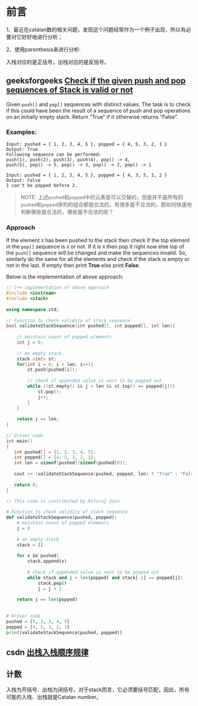 # 前言

1、最近在catalan数的相关问题，发现这个问题经常作为一个例子出现，所以有必要对它好好地进行分析；

2、使用parenthesis来进行分析:

入栈对应的是正括号，出栈对应的是反括号。



## geeksforgeeks [Check if the given push and pop sequences of Stack is valid or not](https://www.geeksforgeeks.org/check-if-the-given-push-and-pop-sequences-of-stack-is-valid-or-not/) 

Given `push[]` and `pop[]` sequences with distinct values. The task is to check if this could have been the result of a sequence of push and pop operations on an initially empty stack. Return “True” if it otherwise returns “False”. 

###  **Examples:** 

```
Input: pushed = { 1, 2, 3, 4, 5 }, popped = { 4, 5, 3, 2, 1 }
Output: True
Following sequence can be performed:
push(1), push(2), push(3), push(4), pop() -> 4,
push(5), pop() -> 5, pop() -> 3, pop() -> 2, pop() -> 1

Input: pushed = { 1, 2, 3, 4, 5 }, popped = { 4, 3, 5, 1, 2 }
Output: False
1 can't be popped before 2.
```

> NOTE: 上述`pushed`和`popped`中的元素是可以交替的，但是并不是所有的`pushed`和`popped`序列的组合都是合法的，有很多是不合法的，那如何快速地判断哪些是合法的，哪些是不合法的呢？

###  Approach 

If the element `X` has been pushed to the stack then check if the top element in the `pop[]` sequence is `X` or not. If it is `X` then pop it right now else top of the `push[]` sequence will be changed and make the sequences invalid. So, similarly do the same for all the elements and check if the stack is empty or not in the last. If empty then print **True** else print **False**. 

 Below is the implementation of above approach: 

```c++
// C++ implementation of above approach 
#include <iostream> 
#include <stack> 
  
using namespace std; 
  
// Function to check validity of stack sequence 
bool validateStackSequence(int pushed[], int popped[], int len){ 
      
    // maintain count of popped elements 
    int j = 0; 
      
    // an empty stack 
    stack <int> st; 
    for(int i = 0; i < len; i++){ 
        st.push(pushed[i]); 
          
        // check if appended value is next to be popped out 
        while (!st.empty() && j < len && st.top() == popped[j]){ 
            st.pop(); 
            j++; 
        } 
    } 
      
    return j == len; 
} 
  
// Driver code 
int main() 
{ 
   int pushed[] = {1, 2, 3, 4, 5}; 
   int popped[] = {4, 5, 3, 2, 1}; 
   int len = sizeof(pushed)/sizeof(pushed[0]); 
     
   cout << (validateStackSequence(pushed, popped, len) ? "True" : "False"); 
     
   return 0; 
} 
  
// This code is contributed by Rituraj Jain 
```



```python
# Function to check validity of stack sequence 
def validateStackSequence(pushed, popped): 
    # maintain count of popped elements 
    j = 0
  
    # an empty stack 
    stack = [] 
  
    for x in pushed: 
        stack.append(x) 
  
        # check if appended value is next to be popped out 
        while stack and j < len(popped) and stack[-1] == popped[j]: 
            stack.pop() 
            j = j + 1
  
    return j == len(popped) 
  
  
# Driver code 
pushed = [1, 2, 3, 4, 5] 
popped = [4, 5, 3, 2, 1] 
print(validateStackSequence(pushed, popped)) 
```





## csdn [出栈入栈顺序规律](https://blog.csdn.net/qq_1932568757/article/details/82752325)



## 计数

入栈为开括号、出栈为闭括号，对于stack而言，它必须要括号匹配，因此，所有可能的入栈、出栈就是Catalan number。
